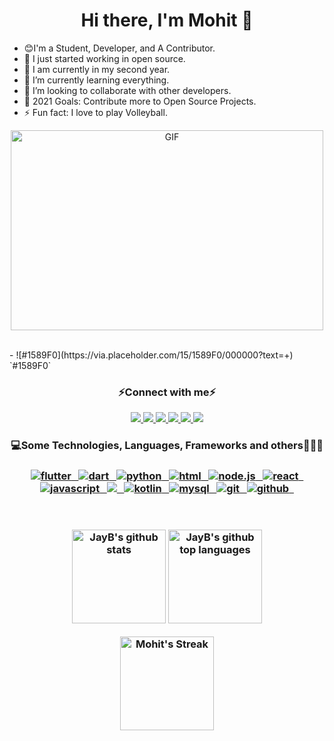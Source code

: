 # <h1 align="center">Hi there, I'm Mohit 👋</h1>

- 😊I'm a Student, Developer, and A Contributor.
- 🔭 I just started working in open source.
- 🏫 I am currently in my second year.
- 🌱 I’m currently learning everything.
- 👯 I’m looking to collaborate with other developers.
- 🥅 2021 Goals: Contribute more to Open Source Projects.
- ⚡ Fun fact: I love to play Volleyball.

<p align="center">
 <img align="centre" alt="GIF" src="https://github.com/abhisheknaiidu/abhisheknaiidu/blob/master/code.gif?raw=true" width="500" height="320" />
</p>
<br>
- ![#1589F0](https://via.placeholder.com/15/1589F0/000000?text=+) `#1589F0`

<!-- <h3 align="center">Connect with me</h3>

<p align="center">
   <a href="https://www.linkedin.com/in/msaini0r/">
		<img src="https://img.shields.io/badge/Linkedin-2088FF?&style=for-the-badge&logo=linkedin&logoColor=white" />
	</a>
	<a href="mailto:msaini0r@gmail.com">
		<img src="https://img.shields.io/badge/Gmail-D14836?style=for-the-badge&logo=gmail&logoColor=white" />
	</a>
  	<a href="https://twitter.com/msaini0r">
		<img src="https://img.shields.io/badge/Twitter-00cbe6?style=for-the-badge&logo=twitter&logoColor=white" />
	</a> -->
<!-- 	
</p> -->

<h3 align="center">⚡Connect with me⚡</h3>

<p align="center">
   <a href="https://www.linkedin.com/in/msaini0r/">
		<img src="https://img.shields.io/badge/Linkedin-2088FF?&style=for-the-badge&logo=linkedin&logoColor=white" />
	</a>
  	<a href="https://twitter.com/msaini0r">
		<img src="https://img.shields.io/badge/Twitter-00cbe6?style=for-the-badge&logo=twitter&logoColor=white" />
	</a>
	<a href="mailto:msaini0r@gmail.com">
		<img src="https://img.shields.io/badge/Gmail-D14836?style=for-the-badge&logo=gmail&logoColor=white" />
	</a>
	<a href="https://www.instagram.com/msaini0r/">
		<img src="https://img.shields.io/badge/Instagram-E4405F?style=for-the-badge&logo=instagram&logoColor=white" />
	</a>
	<a href="https://www.facebook.com/msaini0r/">
		<img src="https://img.shields.io/badge/Facebook-1877F2?style=for-the-badge&logo=facebook&logoColor=white" />
	</a>
	<a href="https://msaini0r.hashnode.dev/">
		<img src="https://img.shields.io/badge/Hashnode-56347C?style=for-the-badge&logo=hashnode&logoColor=white" />
	</a>
</p>

<h3 align="center">💻Some Technologies, Languages, Frameworks and others🧑🏻‍💻<h3/>
  
<p align="center">
	<a href="https://flutter.dev/">
	   <img src="https://img.shields.io/badge/Flutter-02569B?style=for-the-badge&logo=flutter&logoColor=white" alt="flutter" />&nbsp;&nbsp;
	</a>
	<a href="https://dart.dev/">
	   <img src="https://img.shields.io/badge/Dart-0175C2?style=for-the-badge&logo=dart&logoColor=white" alt="dart"/>&nbsp;&nbsp;
	</a>
	<a href="https://www.python.org/">
	   <img src="https://img.shields.io/badge/Python-14354C?style=for-the-badge&logo=python&logoColor=white" alt="python" />&nbsp;&nbsp;
	</a>
	<a href="https://html.com/">
	   <img src="https://img.shields.io/badge/HTML-239120?style=for-the-badge&logo=html5&logoColor=white" alt="html" />&nbsp;&nbsp;
	</a>
	<a href="https://nodejs.org/en/">
	   <img src="https://img.shields.io/badge/Node.js-43853D?style=for-the-badge&logo=node.js&logoColor=white" alt="node.js" />&nbsp;&nbsp;
	</a>
	<a href="https://reactjs.org/">
	   <img src="https://img.shields.io/badge/React-20232A?style=for-the-badge&logo=react&logoColor=61DAFB" alt="react" />&nbsp;&nbsp;
	</a>
	<a href="https://www.javascript.com/">
	   <img src="https://img.shields.io/badge/JavaScript-323330?style=for-the-badge&logo=javascript&logoColor=F7DF1E" alt="javascript" />&nbsp;&nbsp;
	</a>
	<a href="https://www.java.com/en/">
	   <img src="https://img.shields.io/badge/Java-ED8B00?style=for-the-badge&logo=java&logoColor=white" />&nbsp;&nbsp;
	</a>
    <a href="https://kotlinlang.org/">
	   <img src="https://img.shields.io/badge/Kotlin-0095D5?&style=for-the-badge&logo=kotlin&logoColor=white" alt="kotlin" />&nbsp;&nbsp;
	</a>
	<a href="https://www.mysql.com/">
	   <img src="https://img.shields.io/badge/MySQL-00000F?style=for-the-badge&logo=mysql&logoColor=white" alt="mysql" />&nbsp;&nbsp;
	</a>
	<a href="https://git-scm.com/">
	   <img src="https://img.shields.io/badge/git-F05032?style=for-the-badge&logo=git&logoColor=white" alt="git" />&nbsp;&nbsp;
	</a>
    <a href="https://github.com/">
    <img src="https://img.shields.io/badge/GitHub-100000?style=for-the-badge&logo=github&logoColor=white" alt="github" />&nbsp;&nbsp;
	</a>


<br />
<br />


<br>
<p align="center">
  <img height="150em" src="https://github-readme-stats.vercel.app/api?username=msaini0r&show_icons=true&theme=bear&count_private=true" alt="JayB's github stats" />
  <img height="150em" src="https://github-readme-stats.vercel.app/api/top-langs/?username=msaini0r&theme=bear&layout=compact" alt="JayB's github top languages" />
</p>
<p align="center">
    <img  height="150em" alt="Mohit's Streak" src="https://github-readme-streak-stats.herokuapp.com/?user=msaini0r&theme=bear"/>
  <br>
  <br>
